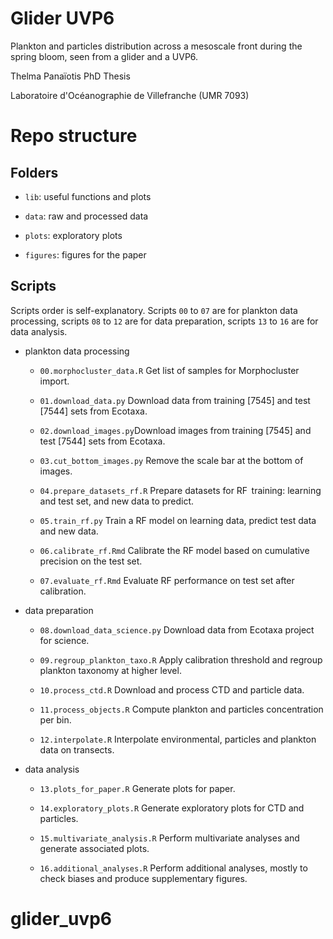 # Glider UVP6

Plankton and particles distribution across a mesoscale front during the spring bloom, seen from a glider and a UVP6.

Thelma Panaïotis PhD Thesis

Laboratoire d'Océanographie de Villefranche (UMR 7093)

# Repo structure

## Folders

-   `lib`: useful functions and plots

-   `data`: raw and processed data

-   `plots`: exploratory plots

-   `figures`: figures for the paper

## Scripts

Scripts order is self-explanatory. Scripts `00` to `07` are for plankton data processing, scripts `08` to `12` are for data preparation, scripts `13` to `16` are for data analysis.

-   plankton data processing

    -   `00.morphocluster_data.R` Get list of samples for Morphocluster import.

    -   `01.download_data.py` Download data from training [7545] and test [7544] sets from Ecotaxa.

    -   `02.download_images.py`Download images from training [7545] and test [7544] sets from Ecotaxa.

    -   `03.cut_bottom_images.py` Remove the scale bar at the bottom of images.

    -   `04.prepare_datasets_rf.R` Prepare datasets for RF  training: learning and test set, and new data to predict.

    -   `05.train_rf.py` Train a RF model on learning data, predict test data and new data.

    -   `06.calibrate_rf.Rmd` Calibrate the RF model based on cumulative precision on the test set.

    -   `07.evaluate_rf.Rmd` Evaluate RF performance on test set after calibration.

-   data preparation

    -   `08.download_data_science.py` Download data from Ecotaxa project for science.

    -   `09.regroup_plankton_taxo.R` Apply calibration threshold and regroup plankton taxonomy at higher level.

    -   `10.process_ctd.R` Download and process CTD and particle data.

    -   `11.process_objects.R` Compute plankton and particles concentration per bin.

    -   `12.interpolate.R` Interpolate environmental, particles and plankton data on transects.

-   data analysis

    -   `13.plots_for_paper.R` Generate plots for paper.

    -   `14.exploratory_plots.R` Generate exploratory plots for CTD and particles.

    -   `15.multivariate_analysis.R` Perform multivariate analyses and generate associated plots.

    -   `16.additional_analyses.R` Perform additional analyses, mostly to check biases and produce supplementary figures.
# glider_uvp6
